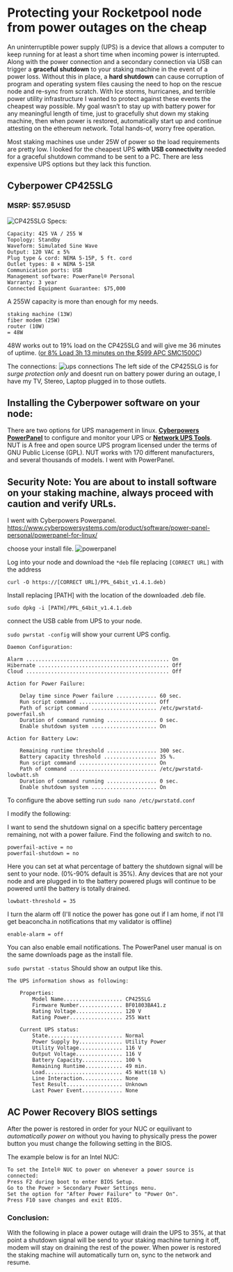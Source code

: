 # Protecting your Rocketpool node from power outages on the cheap #

An uninterruptible power supply (UPS) is a device that allows a computer to keep running for at least a short time when incoming power is interrupted. Along with the power connection and a secondary connection via USB can trigger a **graceful shutdown** to your staking machine in the event of a power loss. Without this in place, a **hard shutdown** can cause corruption of program and operating system files causing the need to hop on the rescue node and re-sync from scratch. With Ice storms, hurricanes, and terrible power utility infrastructure I wanted to protect against these events the cheapest way possible. My goal wasn’t to stay up with battery power for any meaningful length of time, just to gracefully shut down my staking machine, then when power is restored, automatically start up and continue attesting on the ethereum network. Total hands-of, worry free operation. 

Most staking machines use under 25W of power so the load requirements are pretty low. I looked for the cheapest UPS **with USB connectivity** needed for a graceful shutdown command to be sent to a PC. There are less expensive UPS options but they lack this function.

## Cyberpower CP425SLG ## 
### MSRP: $57.95USD ###
![CP425SLG](/../photos/CP425SLG_F2.jpg)
Specs:
```
Capacity: 425 VA / 255 W
Topology: Standby
Waveform: Simulated Sine Wave
Output: 120 VAC ± 5%
Plug type & cord: NEMA 5-15P, 5 ft. cord
Outlet types: 8 × NEMA 5-15R
Communication ports: USB
Management software: PowerPanel® Personal
Warranty: 3 year
Connected Equipment Guarantee: $75,000
```
A 255W capacity is more than enough for my needs.
```
staking machine (13W) 
fiber modem (25W) 
router (10W) 
= 48W
```
48W works out to 19% load on the CP425SLG and will give me 36 minutes of uptime. ([or 8% Load 3h 13 minutes on the $599 APC SMC1500C](https://www.apc.com/us/en/product/SMC1500C/apc-smartups-c-line-interactive-1440va-tower-120v-8x-nema-515r-outlets-smartconnect-port-usb-and-serial-communication-avr-graphic-lcd/))

The connections:
![ups connections](/../photos/UPSconnections.png)
The left side of the CP425SLG is for *surge protection only* and doesnt run on battery power during an outage, I have my TV, Stereo, Laptop plugged in to those outlets. 

## **Installing the Cyberpower software on your node:** ##

There are two options for UPS management in linux. **[Cyberpowers PowerPanel](https://www.cyberpowersystems.com/product/software/power-panel-personal/powerpanel-for-linux/)** to configure and monitor your UPS or **[Network UPS Tools](https://networkupstools.org/)**. NUT is A free and open source UPS program licensed under the terms of GNU Public License (GPL). NUT works with 170 different manufacturers, and several thousands of models. I went with PowerPanel.

## **Security Note: You are about to install software on your staking machine, always proceed with caution and verify URLs.** ##

I went with Cyberpowers Powerpanel.
https://www.cyberpowersystems.com/product/software/power-panel-personal/powerpanel-for-linux/

choose your install file.
![powerpanel](/../photos/powerpanel.png)

Log into your node and download the `*deb` file replacing `[CORRECT URL]` with the address

`curl -O https://[CORRECT URL]/PPL_64bit_v1.4.1.deb)`

Install replacing [PATH] with the location of the downloaded .deb file.

`sudo dpkg -i [PATH]/PPL_64bit_v1.4.1.deb`

connect the USB cable from UPS to your node. 

`sudo pwrstat -config` will show your current UPS config.
```
Daemon Configuration:

Alarm .............................................. On
Hibernate .......................................... Off
Cloud .............................................. Off

Action for Power Failure:

	Delay time since Power failure ............. 60 sec.
	Run script command ......................... Off
	Path of script command ..................... /etc/pwrstatd-powerfail.sh
	Duration of command running ................ 0 sec.
	Enable shutdown system ..................... On

Action for Battery Low:

	Remaining runtime threshold ................ 300 sec.
	Battery capacity threshold ................. 35 %.
	Run script command ......................... On
	Path of command ............................ /etc/pwrstatd-lowbatt.sh
	Duration of command running ................ 0 sec.
	Enable shutdown system ..................... On

```
To configure the above setting run `sudo nano /etc/pwrstatd.conf`

I modify the following:

I want to send the shutdown signal on a specific battery percentage remaining, not with a power failure. Find the following and switch to no.

```
powerfail-active = no
powerfail-shutdown = no
```

Here you can set at what percentage of battery the shutdown signal will be sent to your node. (0%-90% default is 35%). Any devices that are not your node and are plugged in to the battery powered plugs will continue to be powered until the battery is totally drained. 

`lowbatt-threshold = 35`

I turn the alarm off (I'll notice the power has gone out if I am home, if not I'll get beaconcha.in notifications that my validator is offline)

`enable-alarm = off`

You can also enable email notifications. The PowerPanel user manual is on the same downloads page as the install file.


`sudo pwrstat -status` Should show an output like this. 

```
The UPS information shows as following:

	Properties:
		Model Name................... CP425SLG
		Firmware Number.............. BF01803BA41.z
		Rating Voltage............... 120 V
		Rating Power................. 255 Watt

	Current UPS status:
		State........................ Normal
		Power Supply by.............. Utility Power
		Utility Voltage.............. 116 V
		Output Voltage............... 116 V
		Battery Capacity............. 100 %
		Remaining Runtime............ 49 min.
		Load......................... 45 Watt(18 %)
		Line Interaction............. None
		Test Result.................. Unknown
		Last Power Event............. None
```

## **AC Power Recovery BIOS settings** ##

After the power is restored in order for your NUC or equilivant to *automatically power on* without you having to physically press the power button you must change the following setting in the BIOS.

The example below is for an Intel NUC:
```
To set the Intel® NUC to power on whenever a power source is connected:
Press F2 during boot to enter BIOS Setup.
Go to the Power > Secondary Power Settings menu.
Set the option for "After Power Failure" to "Power On".
Press F10 save changes and exit BIOS.
```

### **Conclusion:** ###
With the following in place a power outage will drain the UPS to 35%, at that point a shutdown signal will be send to your staking machine turning it off, modem will stay on draining the rest of the power. When power is restored the staking machine will automatically turn on, sync to the network and resume.
